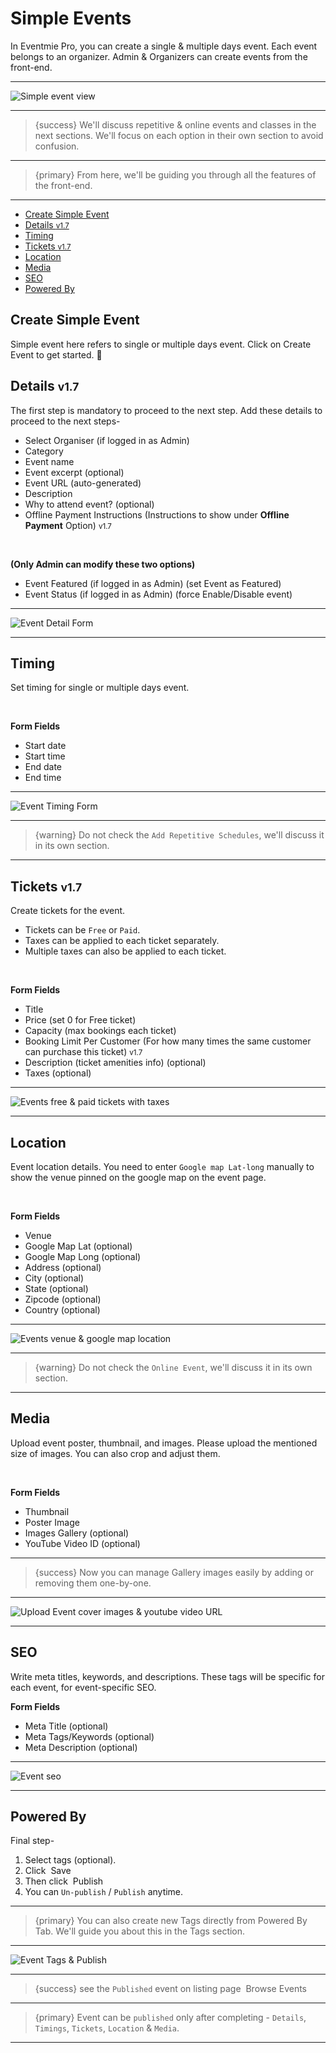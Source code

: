 # Simple Events

In Eventmie Pro, you can create a single & multiple days event. Each event belongs to an organizer. Admin & Organizers can create events from the front-end.

---

![Simple event view](/images/events-simple-event-view.webp "Simple event view")

---

>{success} We'll discuss repetitive & online events and classes in the next sections. We'll focus on each option in their own section to avoid confusion. 

---

>{primary} From here, we'll be guiding you through all the features of the front-end.

---


- [Create Simple Event](#create-simple-event)
- [Details <small class="v">v1.7</small>](#Details)
- [Timing](#Timing)
- [Tickets <small class="v">v1.7</small>](#Tickets)
- [Location](#Location)
- [Media](#Media)
- [SEO](#SEO)
- [Powered By](#powered-by)


<a name="create-simple-event"></a>
## Create Simple Event

Simple event here refers to single or multiple days event. Click on <larecipe-button type="primary" size="sm" rounded>Create Event</larecipe-button> to get started. 😤


<a name="Details"></a>
## Details <small class="v">v1.7</small>

The first step is mandatory to proceed to the next step. Add these details to proceed to the next steps-

- Select Organiser (if logged in as Admin)
- Category
- Event name
- Event excerpt (optional)
- Event URL (auto-generated)
- Description
- Why to attend event? (optional)
- Offline Payment Instructions (Instructions to show under **Offline Payment** Option) <small class="v">v1.7</small>

<br>
    
**(Only Admin can modify these two options)**

- Event Featured (if logged in as Admin) (set Event as Featured)
- Event Status (if logged in as Admin) (force Enable/Disable event)

---

![Event Detail Form](/images/events-simple-event-detail-new.webp "Event Detail Form")

---


<a name="Timing"></a>
## Timing

Set timing for single or multiple days event.

<br>

**Form Fields**

- Start date
- Start time
- End date
- End time

---

![Event Timing Form](/images/events-simple-event-timings.webp "Event Timing Form")

---

>{warning} Do not check the `Add Repetitive Schedules`, we'll discuss it in its own section. 

---


<a name="Tickets"></a>
## Tickets <small class="v">v1.7</small>

Create tickets for the event. 

- Tickets can be `Free` or `Paid`. 
- Taxes can be applied to each ticket separately.
- Multiple taxes can also be applied to each ticket.

<br>

**Form Fields**

- Title
- Price (set 0 for Free ticket)
- Capacity (max bookings each ticket)
- Booking Limit Per Customer (For how many times the same customer can purchase this ticket) <small class="v">v1.7</small>
- Description (ticket amenities info) (optional)
- Taxes (optional)

---

![Events free & paid tickets with taxes](/images/events-simple-event-ticket-1.7.webp "Events free & paid tickets with taxes")

---


<a name="Location"></a>
## Location

Event location details. You need to enter `Google map Lat-long` manually to show the venue pinned on the google map on the event page.

<br>

**Form Fields**

- Venue
- Google Map Lat (optional)
- Google Map Long (optional)
- Address (optional)
- City (optional)
- State (optional)
- Zipcode (optional)
- Country (optional)

---

![Events venue & google map location](/images/events-simple-event-location.webp "Events venue & google map location")

---

>{warning} Do not check the `Online Event`, we'll discuss it in its own section. 

---


<a name="Media"></a>
## Media

Upload event poster, thumbnail, and images. Please upload the mentioned size of images. You can also crop and adjust them.

<br>

**Form Fields**

- Thumbnail
- Poster Image 
- Images Gallery (optional)
- YouTube Video ID (optional)

---

>{success} Now you can manage Gallery images easily by adding or removing them one-by-one.

---

![Upload Event cover images & youtube video URL](/images/events-manage-gallery-images.webp "Upload Event cover images & youtube video URL")

---



<a name="SEO"></a>
## SEO

Write meta titles, keywords, and descriptions. These tags will be specific for each event, for event-specific SEO.

**Form Fields**

- Meta Title (optional)
- Meta Tags/Keywords (optional)
- Meta Description (optional)

---

![Event seo](/images/events-simple-event-seo.webp "Event seo")

---


<a name="powered-by"></a>
## Powered By

Final step- 

1. Select tags (optional).
2. Click &nbsp;<larecipe-button type="info" size="sm" rounded>Save</larecipe-button>
3. Then click &nbsp;<larecipe-button type="success" size="sm" rounded>Publish</larecipe-button>
4. You can `Un-publish` / `Publish` anytime. 

---

>{primary} You can also create new Tags directly from Powered By Tab. We'll guide you about this in the Tags section.

---

![Event Tags & Publish](/images/events-simple-event-powered-by.webp "Event Tags & Publish")

---

> {success} see the `Published` event on listing page &nbsp;<larecipe-button type="secondary" size="sm" rounded>Browse Events</larecipe-button>

---

>{primary} Event can be `published` only after completing - `Details`, `Timings`, `Tickets`, `Location` & `Media`.

---